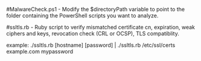 #MalwareCheck.ps1 - Modify the $directoryPath variable to point to the folder containing the PowerShell scripts you want to analyze.

#ssltls.rb - Ruby script to verify mismatched certificate cn, expiration, weak ciphers and keys, revocation check (CRL or OCSP), TLS compatiblity.


example: ./ssltls.rb <directory> [hostname] [password]  |  ./ssltls.rb /etc/ssl/certs example.com mypassword


